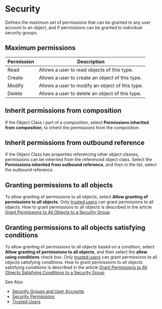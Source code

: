 # Security

Defines the maximum set of permissions that can be granted to any user account to an object, and if permissions can be granted to individual security groups.

## Maximum permissions

Permission | Description
---------- | -----------
Read       | Allows a user to read objects of this type.
Create     | Allows a user to create an object of this type.
Modify     | Allows a user to modify an object of this type.
Delete     | Allows a user to delete an object of this type.

## Inherit permissions from composition

If the Object Class i part of a composition, select **Permissions inherited from composition**, to inherit the permissions from the composition.

## Inherit permissions from outbound reference

If the Object Class has properties referencing other object classes, permissions can be inherited from the referenced object class. Select the **Permissions inherited from outbound reference**, and then in the list, select the outbound reference.

## Granting permissions to all objects

To allow granting of permissions to all objects, select **Allow granting of permissions to all objects**. Only [trusted users](../../../security/trusted-users.md) can grant permissions to all objects. How to grant permissions to all objects is described in the article [Grant Permissions to All Objects to a Security Group](../../../security/security-permissions.md).

## Granting permissions to all objects satisfying conditions

To allow granting of permissions to all objects based on a condition, select **Allow granting of permissions to all objects**, and then select the **allow using conditions** check box. Only [trusted users](../../../security/trusted-users.md) can grant permissions to all objects satisfying conditions. How to grant permissions to all objects satisfying conditions is described in the article [Grant Permissions to All Objects Satisfying Conditions to a Security Group](../../../security/security-permissions.md).

See Also

*   [Security Groups and User Accounts](../../../security/security-groups-and-user-accounts.md)
*   [Security Permissions](../../../security/security-permissions.md)
*   [Trusted Users](../../../security/trusted-users.md)
